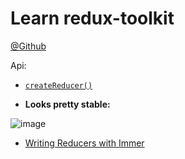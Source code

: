 # Learn redux-toolkit

[@Github](https://github.com/reduxjs/redux-toolkit)

Api:

- [`createReducer()`](https://redux-toolkit.js.org/api/createReducer)

- **Looks pretty stable:**

![image](https://user-images.githubusercontent.com/31458531/188593979-7a5b7aa8-4dba-407d-95d6-c1d5869b8cdd.png)

- [Writing Reducers with Immer](https://redux-toolkit.js.org/usage/immer-reducers)
